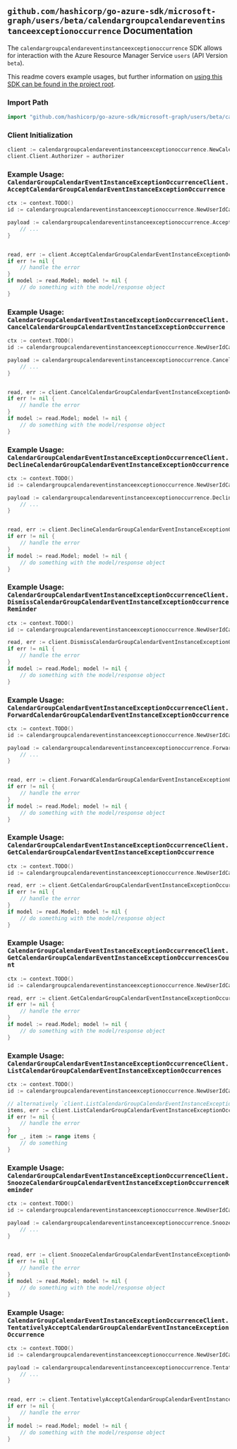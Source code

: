 
## `github.com/hashicorp/go-azure-sdk/microsoft-graph/users/beta/calendargroupcalendareventinstanceexceptionoccurrence` Documentation

The `calendargroupcalendareventinstanceexceptionoccurrence` SDK allows for interaction with the Azure Resource Manager Service `users` (API Version `beta`).

This readme covers example usages, but further information on [using this SDK can be found in the project root](https://github.com/hashicorp/go-azure-sdk/tree/main/docs).

### Import Path

```go
import "github.com/hashicorp/go-azure-sdk/microsoft-graph/users/beta/calendargroupcalendareventinstanceexceptionoccurrence"
```


### Client Initialization

```go
client := calendargroupcalendareventinstanceexceptionoccurrence.NewCalendarGroupCalendarEventInstanceExceptionOccurrenceClientWithBaseURI("https://management.azure.com")
client.Client.Authorizer = authorizer
```


### Example Usage: `CalendarGroupCalendarEventInstanceExceptionOccurrenceClient.AcceptCalendarGroupCalendarEventInstanceExceptionOccurrence`

```go
ctx := context.TODO()
id := calendargroupcalendareventinstanceexceptionoccurrence.NewUserIdCalendarGroupIdCalendarIdEventIdInstanceIdExceptionOccurrenceID("userIdValue", "calendarGroupIdValue", "calendarIdValue", "eventIdValue", "eventId1Value", "eventId2Value")

payload := calendargroupcalendareventinstanceexceptionoccurrence.AcceptCalendarGroupCalendarEventInstanceExceptionOccurrenceRequest{
	// ...
}


read, err := client.AcceptCalendarGroupCalendarEventInstanceExceptionOccurrence(ctx, id, payload)
if err != nil {
	// handle the error
}
if model := read.Model; model != nil {
	// do something with the model/response object
}
```


### Example Usage: `CalendarGroupCalendarEventInstanceExceptionOccurrenceClient.CancelCalendarGroupCalendarEventInstanceExceptionOccurrence`

```go
ctx := context.TODO()
id := calendargroupcalendareventinstanceexceptionoccurrence.NewUserIdCalendarGroupIdCalendarIdEventIdInstanceIdExceptionOccurrenceID("userIdValue", "calendarGroupIdValue", "calendarIdValue", "eventIdValue", "eventId1Value", "eventId2Value")

payload := calendargroupcalendareventinstanceexceptionoccurrence.CancelCalendarGroupCalendarEventInstanceExceptionOccurrenceRequest{
	// ...
}


read, err := client.CancelCalendarGroupCalendarEventInstanceExceptionOccurrence(ctx, id, payload)
if err != nil {
	// handle the error
}
if model := read.Model; model != nil {
	// do something with the model/response object
}
```


### Example Usage: `CalendarGroupCalendarEventInstanceExceptionOccurrenceClient.DeclineCalendarGroupCalendarEventInstanceExceptionOccurrence`

```go
ctx := context.TODO()
id := calendargroupcalendareventinstanceexceptionoccurrence.NewUserIdCalendarGroupIdCalendarIdEventIdInstanceIdExceptionOccurrenceID("userIdValue", "calendarGroupIdValue", "calendarIdValue", "eventIdValue", "eventId1Value", "eventId2Value")

payload := calendargroupcalendareventinstanceexceptionoccurrence.DeclineCalendarGroupCalendarEventInstanceExceptionOccurrenceRequest{
	// ...
}


read, err := client.DeclineCalendarGroupCalendarEventInstanceExceptionOccurrence(ctx, id, payload)
if err != nil {
	// handle the error
}
if model := read.Model; model != nil {
	// do something with the model/response object
}
```


### Example Usage: `CalendarGroupCalendarEventInstanceExceptionOccurrenceClient.DismissCalendarGroupCalendarEventInstanceExceptionOccurrenceReminder`

```go
ctx := context.TODO()
id := calendargroupcalendareventinstanceexceptionoccurrence.NewUserIdCalendarGroupIdCalendarIdEventIdInstanceIdExceptionOccurrenceID("userIdValue", "calendarGroupIdValue", "calendarIdValue", "eventIdValue", "eventId1Value", "eventId2Value")

read, err := client.DismissCalendarGroupCalendarEventInstanceExceptionOccurrenceReminder(ctx, id)
if err != nil {
	// handle the error
}
if model := read.Model; model != nil {
	// do something with the model/response object
}
```


### Example Usage: `CalendarGroupCalendarEventInstanceExceptionOccurrenceClient.ForwardCalendarGroupCalendarEventInstanceExceptionOccurrence`

```go
ctx := context.TODO()
id := calendargroupcalendareventinstanceexceptionoccurrence.NewUserIdCalendarGroupIdCalendarIdEventIdInstanceIdExceptionOccurrenceID("userIdValue", "calendarGroupIdValue", "calendarIdValue", "eventIdValue", "eventId1Value", "eventId2Value")

payload := calendargroupcalendareventinstanceexceptionoccurrence.ForwardCalendarGroupCalendarEventInstanceExceptionOccurrenceRequest{
	// ...
}


read, err := client.ForwardCalendarGroupCalendarEventInstanceExceptionOccurrence(ctx, id, payload)
if err != nil {
	// handle the error
}
if model := read.Model; model != nil {
	// do something with the model/response object
}
```


### Example Usage: `CalendarGroupCalendarEventInstanceExceptionOccurrenceClient.GetCalendarGroupCalendarEventInstanceExceptionOccurrence`

```go
ctx := context.TODO()
id := calendargroupcalendareventinstanceexceptionoccurrence.NewUserIdCalendarGroupIdCalendarIdEventIdInstanceIdExceptionOccurrenceID("userIdValue", "calendarGroupIdValue", "calendarIdValue", "eventIdValue", "eventId1Value", "eventId2Value")

read, err := client.GetCalendarGroupCalendarEventInstanceExceptionOccurrence(ctx, id, calendargroupcalendareventinstanceexceptionoccurrence.DefaultGetCalendarGroupCalendarEventInstanceExceptionOccurrenceOperationOptions())
if err != nil {
	// handle the error
}
if model := read.Model; model != nil {
	// do something with the model/response object
}
```


### Example Usage: `CalendarGroupCalendarEventInstanceExceptionOccurrenceClient.GetCalendarGroupCalendarEventInstanceExceptionOccurrencesCount`

```go
ctx := context.TODO()
id := calendargroupcalendareventinstanceexceptionoccurrence.NewUserIdCalendarGroupIdCalendarIdEventIdInstanceID("userIdValue", "calendarGroupIdValue", "calendarIdValue", "eventIdValue", "eventId1Value")

read, err := client.GetCalendarGroupCalendarEventInstanceExceptionOccurrencesCount(ctx, id, calendargroupcalendareventinstanceexceptionoccurrence.DefaultGetCalendarGroupCalendarEventInstanceExceptionOccurrencesCountOperationOptions())
if err != nil {
	// handle the error
}
if model := read.Model; model != nil {
	// do something with the model/response object
}
```


### Example Usage: `CalendarGroupCalendarEventInstanceExceptionOccurrenceClient.ListCalendarGroupCalendarEventInstanceExceptionOccurrences`

```go
ctx := context.TODO()
id := calendargroupcalendareventinstanceexceptionoccurrence.NewUserIdCalendarGroupIdCalendarIdEventIdInstanceID("userIdValue", "calendarGroupIdValue", "calendarIdValue", "eventIdValue", "eventId1Value")

// alternatively `client.ListCalendarGroupCalendarEventInstanceExceptionOccurrences(ctx, id, calendargroupcalendareventinstanceexceptionoccurrence.DefaultListCalendarGroupCalendarEventInstanceExceptionOccurrencesOperationOptions())` can be used to do batched pagination
items, err := client.ListCalendarGroupCalendarEventInstanceExceptionOccurrencesComplete(ctx, id, calendargroupcalendareventinstanceexceptionoccurrence.DefaultListCalendarGroupCalendarEventInstanceExceptionOccurrencesOperationOptions())
if err != nil {
	// handle the error
}
for _, item := range items {
	// do something
}
```


### Example Usage: `CalendarGroupCalendarEventInstanceExceptionOccurrenceClient.SnoozeCalendarGroupCalendarEventInstanceExceptionOccurrenceReminder`

```go
ctx := context.TODO()
id := calendargroupcalendareventinstanceexceptionoccurrence.NewUserIdCalendarGroupIdCalendarIdEventIdInstanceIdExceptionOccurrenceID("userIdValue", "calendarGroupIdValue", "calendarIdValue", "eventIdValue", "eventId1Value", "eventId2Value")

payload := calendargroupcalendareventinstanceexceptionoccurrence.SnoozeCalendarGroupCalendarEventInstanceExceptionOccurrenceReminderRequest{
	// ...
}


read, err := client.SnoozeCalendarGroupCalendarEventInstanceExceptionOccurrenceReminder(ctx, id, payload)
if err != nil {
	// handle the error
}
if model := read.Model; model != nil {
	// do something with the model/response object
}
```


### Example Usage: `CalendarGroupCalendarEventInstanceExceptionOccurrenceClient.TentativelyAcceptCalendarGroupCalendarEventInstanceExceptionOccurrence`

```go
ctx := context.TODO()
id := calendargroupcalendareventinstanceexceptionoccurrence.NewUserIdCalendarGroupIdCalendarIdEventIdInstanceIdExceptionOccurrenceID("userIdValue", "calendarGroupIdValue", "calendarIdValue", "eventIdValue", "eventId1Value", "eventId2Value")

payload := calendargroupcalendareventinstanceexceptionoccurrence.TentativelyAcceptCalendarGroupCalendarEventInstanceExceptionOccurrenceRequest{
	// ...
}


read, err := client.TentativelyAcceptCalendarGroupCalendarEventInstanceExceptionOccurrence(ctx, id, payload)
if err != nil {
	// handle the error
}
if model := read.Model; model != nil {
	// do something with the model/response object
}
```
